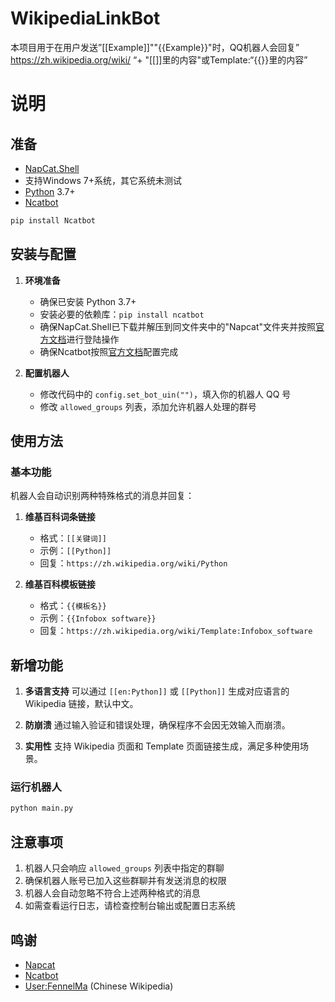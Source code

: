 # WikipediaLinkBot
本项目用于在用户发送”[[Example]]""{{Example}}"时，QQ机器人会回复” https://zh.wikipedia.org/wiki/ “+ "[[]]里的内容"或Template:“{{}}里的内容”
# 说明
## 准备
* [NapCat.Shell](https://napneko.github.io/guide/boot/Shell#napcat-shell-win%E6%89%8B%E5%8A%A8%E5%90%AF%E5%8A%A8%E6%95%99%E7%A8%8B)
* 支持Windows 7+系统，其它系统未测试
* [Python](https://www.python.org) 3.7+
* [Ncatbot](https://docs.ncatbot.xyz/)
```python
pip install Ncatbot
```
## 安装与配置

1. **环境准备**
   - 确保已安装 Python 3.7+
   - 安装必要的依赖库：`pip install ncatbot`
   - 确保NapCat.Shell已下载并解压到同文件夹中的"Napcat"文件夹并按照[官方文档](https://napneko.github.io/)进行登陆操作
   - 确保Ncatbot按照[官方文档](https://docs.ncatbot.xyz/)配置完成

2. **配置机器人**
   - 修改代码中的 `config.set_bot_uin("")`，填入你的机器人 QQ 号
   - 修改 `allowed_groups` 列表，添加允许机器人处理的群号

## 使用方法

### 基本功能
机器人会自动识别两种特殊格式的消息并回复：

1. **维基百科词条链接**
   - 格式：`[[关键词]]`
   - 示例：`[[Python]]`
   - 回复：`https://zh.wikipedia.org/wiki/Python`

2. **维基百科模板链接**
   - 格式：`{{模板名}}`
   - 示例：`{{Infobox software}}`
   - 回复：`https://zh.wikipedia.org/wiki/Template:Infobox_software`

## 新增功能
1. **多语言支持**
   可以通过 `[[en:Python]]` 或 `[[Python]]` 生成对应语言的 Wikipedia 链接，默认中文。

2. **防崩溃**
   通过输入验证和错误处理，确保程序不会因无效输入而崩溃。

3. **实用性**
   支持 Wikipedia 页面和 Template 页面链接生成，满足多种使用场景。

### 运行机器人
```python
python main.py
```

## 注意事项
1. 机器人只会响应 `allowed_groups` 列表中指定的群聊
2. 确保机器人账号已加入这些群聊并有发送消息的权限
3. 机器人会自动忽略不符合上述两种格式的消息
4. 如需查看运行日志，请检查控制台输出或配置日志系统

## 鸣谢
* [Napcat](https://napneko.github.io/)
* [Ncatbot](https://docs.ncatbot.xyz/)
* [User:FennelMa](https://zh.wikipedia.org/wiki/User:FennelMa) (Chinese Wikipedia)
